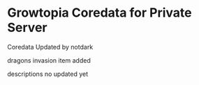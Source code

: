 # Growtopia Coredata for Private Server
 Coredata Updated by notdark
  
dragons invasion item added


descriptions no updated yet
